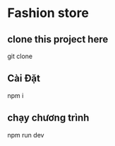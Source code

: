 # Fashion store
## clone this project here
git clone 
## Cài Đặt
npm i 
## chạy chương trình
npm run dev
